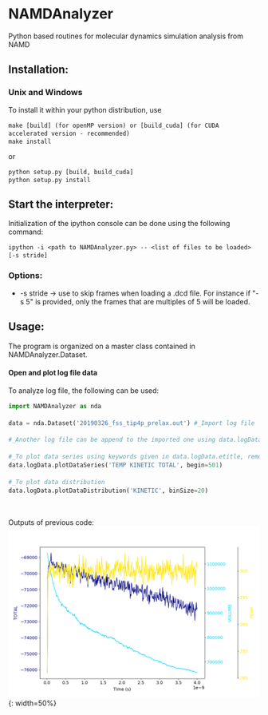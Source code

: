 # NAMDAnalyzer
Python based routines for molecular dynamics simulation analysis from NAMD


## Installation:

### Unix and Windows
To install it within your python distribution, use 

    make [build] (for openMP version) or [build_cuda] (for CUDA accelerated version - recommended) 
    make install

or
    
    python setup.py [build, build_cuda]
    python setup.py install


## Start the interpreter:
Initialization of the ipython console can be done using the following command:

    ipython -i <path to NAMDAnalyzer.py> -- <list of files to be loaded> [-s stride]

### Options: 

- -s stride -> use to skip frames when loading a .dcd file. For instance if "-s 5" is provided, 
only the frames that are multiples of 5 will be loaded.

## Usage:
The program is organized on a master class contained in NAMDAnalyzer.Dataset.

#### Open and plot log file data
To analyze log file, the following can be used:

``` python
import NAMDAnalyzer as nda

data = nda.Dataset('20190326_fss_tip4p_prelax.out') #_Import log file

#_Another log file can be append to the imported one using data.logData.appendLOG() method  

#_To plot data series using keywords given in data.logData.etitle, removing first 500 frames of minimization
data.logData.plotDataSeries('TEMP KINETIC TOTAL', begin=501)

#_To plot data distribution
data.logData.plotDataDistribution('KINETIC', binSize=20)




```

Outputs of previous code:
![log_dataSeries](/doc/fig/log_dataSeries.png){: width=50%}

